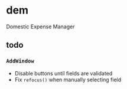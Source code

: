 # dem
Domestic Expense Manager


## todo

### `AddWindow`
+ Disable buttons until fields are validated
+ Fix `refocus()` when manually selecting field
